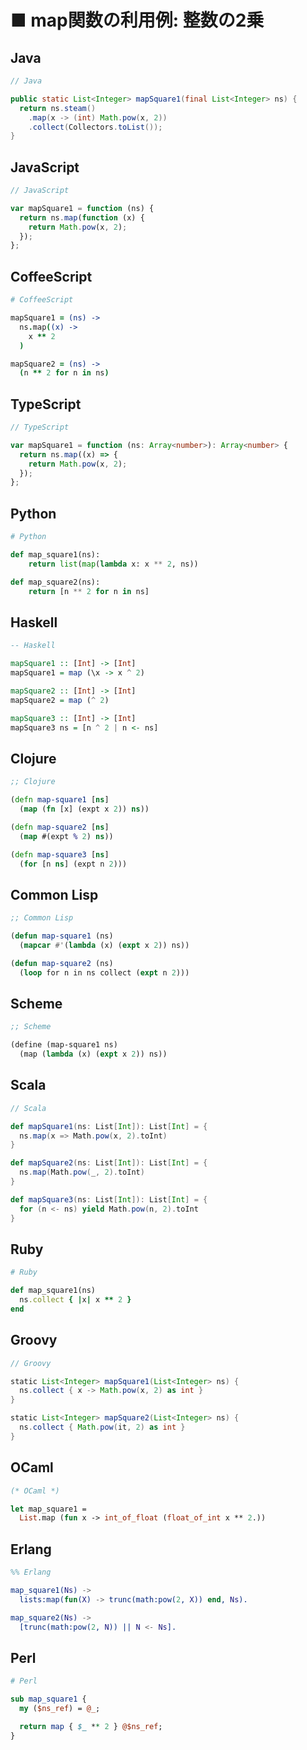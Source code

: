■ map関数の利用例: 整数の2乗
==============================
## Java
```java
// Java

public static List<Integer> mapSquare1(final List<Integer> ns) {
  return ns.steam()
    .map(x -> (int) Math.pow(x, 2))
    .collect(Collectors.toList());
}
```


## JavaScript
```javascript
// JavaScript

var mapSquare1 = function (ns) {
  return ns.map(function (x) {
    return Math.pow(x, 2);
  });
};
```


## CoffeeScript
```coffeescript
# CoffeeScript

mapSquare1 = (ns) ->
  ns.map((x) ->
    x ** 2
  )

mapSquare2 = (ns) ->
  (n ** 2 for n in ns)
```


## TypeScript
```typescript
// TypeScript

var mapSquare1 = function (ns: Array<number>): Array<number> {
  return ns.map((x) => {
    return Math.pow(x, 2);
  });
};
```


## Python
```python
# Python

def map_square1(ns):
    return list(map(lambda x: x ** 2, ns))

def map_square2(ns):
    return [n ** 2 for n in ns]
```


## Haskell
```haskell
-- Haskell

mapSquare1 :: [Int] -> [Int]
mapSquare1 = map (\x -> x ^ 2)

mapSquare2 :: [Int] -> [Int]
mapSquare2 = map (^ 2)

mapSquare3 :: [Int] -> [Int]
mapSquare3 ns = [n ^ 2 | n <- ns]
```


## Clojure
```clojure
;; Clojure

(defn map-square1 [ns]
  (map (fn [x] (expt x 2)) ns))

(defn map-square2 [ns]
  (map #(expt % 2) ns))

(defn map-square3 [ns]
  (for [n ns] (expt n 2)))
```


## Common Lisp
```lisp
;; Common Lisp

(defun map-square1 (ns)
  (mapcar #'(lambda (x) (expt x 2)) ns))

(defun map-square2 (ns)
  (loop for n in ns collect (expt n 2)))
```


## Scheme
```scheme
;; Scheme

(define (map-square1 ns)
  (map (lambda (x) (expt x 2)) ns))
```


## Scala
```scala
// Scala

def mapSquare1(ns: List[Int]): List[Int] = {
  ns.map(x => Math.pow(x, 2).toInt)
}

def mapSquare2(ns: List[Int]): List[Int] = {
  ns.map(Math.pow(_, 2).toInt)
}

def mapSquare3(ns: List[Int]): List[Int] = {
  for (n <- ns) yield Math.pow(n, 2).toInt
}
```


## Ruby
```ruby
# Ruby

def map_square1(ns)
  ns.collect { |x| x ** 2 }
end
```


## Groovy
```groovy
// Groovy

static List<Integer> mapSquare1(List<Integer> ns) {
  ns.collect { x -> Math.pow(x, 2) as int }
}

static List<Integer> mapSquare2(List<Integer> ns) {
  ns.collect { Math.pow(it, 2) as int }
}
```


## OCaml
```ocaml
(* OCaml *)

let map_square1 =
  List.map (fun x -> int_of_float (float_of_int x ** 2.))
```


## Erlang
```erlang
%% Erlang

map_square1(Ns) ->
  lists:map(fun(X) -> trunc(math:pow(2, X)) end, Ns).

map_square2(Ns) ->
  [trunc(math:pow(2, N)) || N <- Ns].
```


## Perl
```perl
# Perl

sub map_square1 {
  my ($ns_ref) = @_;

  return map { $_ ** 2 } @$ns_ref;
}
```
